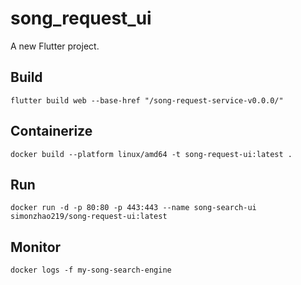# song_request_ui

A new Flutter project.

## Build
```
flutter build web --base-href "/song-request-service-v0.0.0/"
```

## Containerize
```
docker build --platform linux/amd64 -t song-request-ui:latest .
```

## Run
```
docker run -d -p 80:80 -p 443:443 --name song-search-ui simonzhao219/song-request-ui:latest
```

## Monitor
```
docker logs -f my-song-search-engine
```